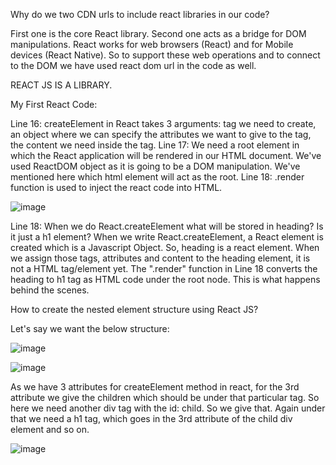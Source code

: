 Why do we two CDN urls to include react libraries in our code?

<script crossorigin src="https://unpkg.com/react@18/umd/react.development.js"></script>
<script crossorigin src="https://unpkg.com/react-dom@18/umd/react-dom.development.js"></script>

First one is the core React library. Second one acts as a bridge for DOM manipulations. 
React works for web browsers (React) and for Mobile devices (React Native). So to support these web operations and to connect to the DOM we have used react dom url in the code as well.

REACT JS IS A LIBRARY.

My First React Code:

Line 16: createElement in React takes 3 arguments: tag we need to create, an object where we can specify the attributes we want to give to the tag, the content we need inside the tag.
Line 17: We need a root element in which the React application will be rendered in our HTML document. We've used ReactDOM object as it is going to be a DOM manipulation. We've mentioned here which html element will 
act as the root.
Line 18: .render function is used to inject the react code into HTML.

![image](https://github.com/Gayathri229/NamasteReact/assets/60467364/957703e6-8d80-4628-bbed-0f366c56efa4)

Line 18: When we do React.createElement what will be stored in heading? Is it just a h1 element?
When we write React.createElement, a React element is created which is a Javascript Object. So, heading is a react element. 
When we assign those tags, attributes and content to the heading element, it is not a HTML tag/element yet. The ".render" function in Line 18 converts the heading to h1 tag as HTML code under the root node. This is what
happens behind the scenes.


How to create the nested element structure using React JS?

Let's say we want the below structure:

![image](https://github.com/Gayathri229/NamasteReact/assets/60467364/e96f848c-06bc-48e3-95f0-79a6c09b0593)

![image](https://github.com/Gayathri229/NamasteReact/assets/60467364/80c023b3-9f8b-4b24-861e-8165884477fb)

As we have 3 attributes for createElement method in react, for the 3rd attribute we give the children which should be under that particular tag. So here we need another div tag with the id: child. So we give that. Again under that we need a h1 tag, which goes in the 3rd attribute of the child div element and so on.

![image](https://github.com/Gayathri229/NamasteReact/assets/60467364/a9d2adc0-f543-430a-8623-4e1367f4d637)
